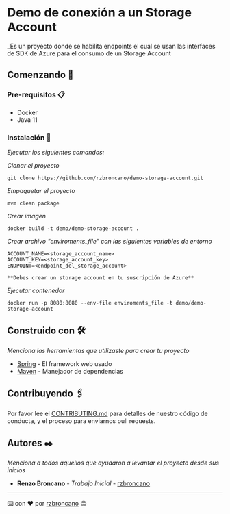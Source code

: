 # Demo de conexión a un Storage Account

_Es un proyecto donde se habilita endpoints el cual se usan las interfaces de SDK de Azure para el consumo de un Storage Account

## Comenzando 🚀
### Pre-requisitos 📋

* Docker
* Java 11


### Instalación 🔧

_Ejecutar los siguientes comandos:_

_Clonar el proyecto_

```
git clone https://github.com/rzbroncano/demo-storage-account.git
```

_Empaquetar el proyecto_

```
mvm clean package
```

_Crear imagen_

```
docker build -t demo/demo-storage-account .
```
_Crear archivo "enviroments_file" con las siguientes variables de entorno_

```
ACCOUNT_NAME=<storage_account_name>
ACCOUNT_KEY=<storage_account_key>
ENDPOINT=<endpoint_del_storage_account>

**Debes crear un storage account en tu suscripción de Azure**
```
_Ejecutar contenedor_

```
docker run -p 8080:8080 --env-file enviroments_file -t demo/demo-storage-account
```

## Construido con 🛠️

_Menciona las herramientas que utilizaste para crear tu proyecto_

* [Spring](https://spring.io/) - El framework web usado
* [Maven](https://maven.apache.org/) - Manejador de dependencias

## Contribuyendo 🖇️

Por favor lee el [CONTRIBUTING.md](https://gist.github.com/villanuevand/xxxxxx) para detalles de nuestro código de conducta, y el proceso para enviarnos pull requests.

## Autores ✒️

_Menciona a todos aquellos que ayudaron a levantar el proyecto desde sus inicios_

* **Renzo Broncano** - *Trabajo Inicial* - [rzbroncano](https://github.com/rzbroncano)


---
⌨️ con ❤️ por [rzbroncano](https://github.com/rzbroncano) 😊
